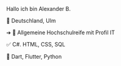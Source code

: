 Hallo ich bin Alexander B.

📍 Deutschland, Ulm

➔ 🏁 Allgemeine Hochschulreife mit Profil IT

✅ C#. HTML, CSS, SQL 

🔎 Dart, Flutter, Python

